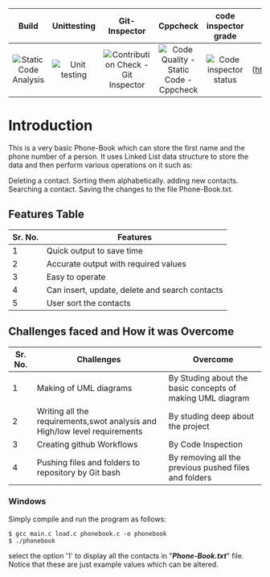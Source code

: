 |Build     | Unittesting | Git- Inspector| Cppcheck    | code inspector grade| Codacy |
|:--------:|:-------------:|:--------------:|:---------------:|:-------------:|:--------:|
|![Static Code Analysis](https://github.com/minhaaz717/mini-project/actions/workflows/static-code.yml/badge.svg?branch=main)|![Unit testing](https://github.com/minhaaz717/mini-project/actions/workflows/unit_testing.yml/badge.svg?branch=main)|![Contribution Check - Git Inspector](https://github.com/minhaaz717/mini-project/actions/workflows/git-inspector.yml/badge.svg?branch=main)|![Code Quality - Static Code - Cppcheck](https://github.com/minhaaz717/mini-project/actions/workflows/cpp_check.yml/badge.svg?branch=main)|![Code inspector status](https://www.code-inspector.com/project/25257/status/svg)|!(https://app.codacy.com/gh/minhaaz717/project/dashboard?branch=main)

# Introduction
This is a very basic Phone-Book which can store the first name and the phone number of a person. It uses Linked List data structure to store the data and then perform various operations on it such as:

Deleting a contact.
Sorting them alphabetically.
adding new contacts.
Searching a contact.
Saving the changes to the file Phone-Book.txt.

## Features Table 

|Sr. No. | Features |
|--- |--- |
|1 | Quick output to save time |
|2 | Accurate output with required values |
|3 | Easy to operate |
|4 | Can insert, update, delete and search contacts |
|5 | User sort the contacts |


## Challenges faced and How it was Overcome
| Sr. No. | Challenges | Overcome |
|--- |--- |--- |
|1 | Making of UML diagrams | By Studing about the basic concepts of making UML diagram |
|2 | Writing all the requirements,swot analysis and High/low level requirements | By studing deep about the project |
|3 | Creating github Workflows | By Code Inspection |
|4 | Pushing files and folders to repository by Git bash | By removing all the previous pushed files and folders |



### Windows
Simply compile and run the program as follows:
```
$ gcc main.c load.c phonebook.c -o phonebook
$ ./phonebook
```

select the option '1' to display all the contacts in "**_Phone-Book.txt_**" file. Notice that these are just example values which can be altered.

